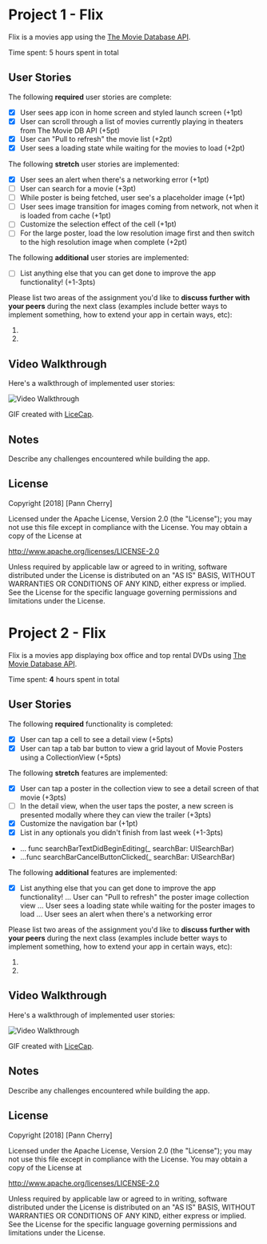# Project 1 - Flix

Flix is a movies app using the [The Movie Database API](http://docs.themoviedb.apiary.io/#).

Time spent: 5 hours spent in total

## User Stories

The following **required** user stories are complete:

- [x] User sees app icon in home screen and styled launch screen (+1pt)
- [x] User can scroll through a list of movies currently playing in theaters from The Movie DB API (+5pt)
- [x] User can "Pull to refresh" the movie list (+2pt)
- [x] User sees a loading state while waiting for the movies to load (+2pt)

The following **stretch** user stories are implemented:

- [x] User sees an alert when there's a networking error (+1pt)
- [ ] User can search for a movie (+3pt)
- [ ] While poster is being fetched, user see's a placeholder image (+1pt)
- [ ] User sees image transition for images coming from network, not when it is loaded from cache (+1pt)
- [ ] Customize the selection effect of the cell (+1pt)
- [ ] For the large poster, load the low resolution image first and then switch to the high resolution image when complete (+2pt)

The following **additional** user stories are implemented:

- [ ] List anything else that you can get done to improve the app functionality! (+1-3pts)

Please list two areas of the assignment you'd like to **discuss further with your peers** during the next class (examples include better ways to implement something, how to extend your app in certain ways, etc):

1.
2.

## Video Walkthrough

Here's a walkthrough of implemented user stories:

<img src='https://i.imgur.com/h0mCaK8.gif' title='Video Walkthrough' width='' alt='Video Walkthrough' />

GIF created with [LiceCap](http://www.cockos.com/licecap/).

## Notes

Describe any challenges encountered while building the app.

## License

Copyright [2018] [Pann Cherry]

Licensed under the Apache License, Version 2.0 (the "License");
you may not use this file except in compliance with the License.
You may obtain a copy of the License at

http://www.apache.org/licenses/LICENSE-2.0

Unless required by applicable law or agreed to in writing, software
distributed under the License is distributed on an "AS IS" BASIS,
WITHOUT WARRANTIES OR CONDITIONS OF ANY KIND, either express or implied.
See the License for the specific language governing permissions and
limitations under the License.


# Project 2 - Flix

Flix is a movies app displaying box office and top rental DVDs using [The Movie Database API](http://docs.themoviedb.apiary.io/#).

Time spent: **4** hours spent in total

## User Stories

The following **required** functionality is completed:

- [x] User can tap a cell to see a detail view (+5pts)
- [x] User can tap a tab bar button to view a grid layout of Movie Posters using a CollectionView (+5pts)

The following **stretch** features are implemented:

- [x] User can tap a poster in the collection view to see a detail screen of that movie (+3pts)
- [ ] In the detail view, when the user taps the poster, a new screen is presented modally where they can view the trailer (+3pts)
- [x] Customize the navigation bar (+1pt)
- [x] List in any optionals you didn't finish from last week (+1-3pts)
- ... func searchBarTextDidBeginEditing(_ searchBar: UISearchBar)
- ...func searchBarCancelButtonClicked(_ searchBar: UISearchBar)

The following **additional** features are implemented:

- [x] List anything else that you can get done to improve the app functionality!
... User can "Pull to refresh" the poster image collection view
... User sees a loading state while waiting for the poster images to load
... User sees an alert when there's a networking error

Please list two areas of the assignment you'd like to **discuss further with your peers** during the next class (examples include better ways to implement something, how to extend your app in certain ways, etc):

1.
2.

## Video Walkthrough

Here's a walkthrough of implemented user stories:

<img src='https://i.imgur.com/mZudYFK.gif' title='Video Walkthrough' width='' alt='Video Walkthrough' />

GIF created with [LiceCap](http://www.cockos.com/licecap/).

## Notes

Describe any challenges encountered while building the app.

## License

Copyright [2018] [Pann Cherry]

Licensed under the Apache License, Version 2.0 (the "License");
you may not use this file except in compliance with the License.
You may obtain a copy of the License at

http://www.apache.org/licenses/LICENSE-2.0

Unless required by applicable law or agreed to in writing, software
distributed under the License is distributed on an "AS IS" BASIS,
WITHOUT WARRANTIES OR CONDITIONS OF ANY KIND, either express or implied.
See the License for the specific language governing permissions and
limitations under the License.
